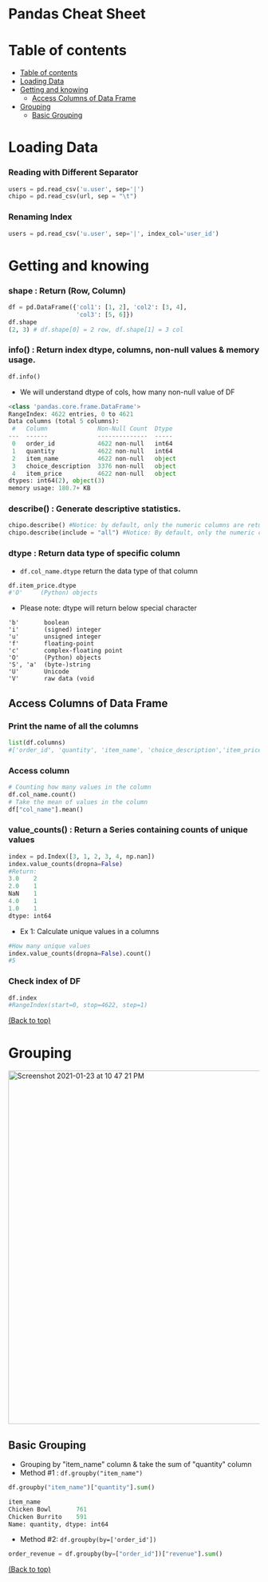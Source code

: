 
# Pandas Cheat Sheet
# Table of contents
- [Table of contents](#table-of-contents)
- [Loading Data](#loading-data)
- [Getting and knowing](#getting-and-knowing)
  - [Access Columns of Data Frame](#access-columns-of-data-frame)
- [Grouping](#grouping)
  - [Basic Grouping](#basic-grouping)

# Loading Data
### Reading with Different Separator

```Python
users = pd.read_csv('u.user', sep='|')
chipo = pd.read_csv(url, sep = "\t")
```
### Renaming Index
```Python
users = pd.read_csv('u.user', sep='|', index_col='user_id')
```

# Getting and knowing
### shape : Return (Row, Column)
```Python
df = pd.DataFrame({'col1': [1, 2], 'col2': [3, 4],
                   'col3': [5, 6]})
df.shape
(2, 3) # df.shape[0] = 2 row, df.shape[1] = 3 col
```
### info() : Return index dtype, columns, non-null values & memory usage.
```Python
df.info()
```
- We will understand dtype of cols, how many non-null value of DF
```Python
<class 'pandas.core.frame.DataFrame'>
RangeIndex: 4622 entries, 0 to 4621
Data columns (total 5 columns):
 #   Column              Non-Null Count  Dtype 
---  ------              --------------  ----- 
 0   order_id            4622 non-null   int64 
 1   quantity            4622 non-null   int64 
 2   item_name           4622 non-null   object
 3   choice_description  3376 non-null   object
 4   item_price          4622 non-null   object
dtypes: int64(2), object(3)
memory usage: 180.7+ KB
````

### describe() : Generate descriptive statistics.
```Python
chipo.describe() #Notice: by default, only the numeric columns are returned. 
chipo.describe(include = "all") #Notice: By default, only the numeric columns are returned.
```


### dtype : Return data type of specific column
- `df.col_name.dtype` return the data type of that column
```Python
df.item_price.dtype
#'O'     (Python) objects
```

- Please note: dtype will return below special character
```
'b'       boolean
'i'       (signed) integer
'u'       unsigned integer
'f'       floating-point
'c'       complex-floating point
'O'       (Python) objects
'S', 'a'  (byte-)string
'U'       Unicode
'V'       raw data (void
```

## Access Columns of Data Frame

### Print the name of all the columns
```Python
list(df.columns)
#['order_id', 'quantity', 'item_name', 'choice_description','item_price', 'revenue']
```
### Access column
```Python
# Counting how many values in the column
df.col_name.count()
# Take the mean of values in the column
df["col_name"].mean()
```
### value_counts() : Return a Series containing counts of unique values
```Python
index = pd.Index([3, 1, 2, 3, 4, np.nan])
index.value_counts(dropna=False)
#Return:
3.0    2
2.0    1
NaN    1
4.0    1
1.0    1
dtype: int64
```
- Ex 1: Calculate unique values in a columns
```Python
#How many unique values 
index.value_counts(dropna=False).count()
#5
```

### Check index of DF
```Python
df.index
#RangeIndex(start=0, stop=4622, step=1)
```
[(Back to top)](#table-of-contents)

# Grouping
<img width="707" alt="Screenshot 2021-01-23 at 10 47 21 PM" src="https://user-images.githubusercontent.com/64508435/105590696-195aec00-5dcd-11eb-894d-3953d6ea8180.png">

## Basic Grouping
- Grouping by "item_name" column & take the sum of "quantity" column
- Method #1 : `df.groupby("item_name")`

```Python
df.groupby("item_name")["quantity"].sum()
```

```Python
item_name
Chicken Bowl       761
Chicken Burrito    591
Name: quantity, dtype: int64
```

- Method #2: `df.groupby(by=['order_id'])`

```Python
order_revenue = df.groupby(by=["order_id"])["revenue"].sum()
```
[(Back to top)](#table-of-contents)




